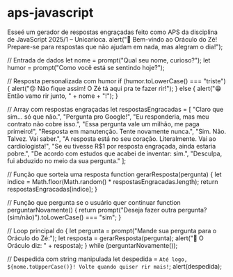 # aps-javascript
Esseé um gerador de respostas engraçadas feito como APS da disciplina de JavaScript 2025/1 – Unicarioca.
alert("🤣 Bem-vindo ao Oráculo do Zé! Prepare-se para respostas que não ajudam em nada, mas alegram o dia!");

// Entrada de dados
let nome = prompt("Qual seu nome, curioso?");
let humor = prompt("Como você está se sentindo hoje?");

// Resposta personalizada com humor
if (humor.toLowerCase() === "triste") {
  alert("😢 Não fique assim! O Zé tá aqui pra te fazer rir!");
} else {
  alert("😁 Então vamo rir junto, " + nome + "!");
}

// Array com respostas engraçadas
let respostasEngracadas = [
"Claro que sim... só que não.",
  "Pergunta pro Google!",
  "Eu responderia, mas meu contrato não cobre isso.",
  "Essa pergunta vale um milhão, me paga primeiro!",
  "Resposta em manutenção. Tente novamente nunca.",
  "Sim. Não. Talvez. Vai saber.",
  "A resposta está no seu coração. Literalmente. Vai ao cardiologista!",
  "Se eu tivesse R$1 por resposta engraçada, ainda estaria pobre.",
  "De acordo com estudos que acabei de inventar: sim.",
  "Desculpa, fui abduzido no meio da sua pergunta."
];

// Função que sorteia uma resposta
function gerarResposta(pergunta) {
  let indice = Math.floor(Math.random() * respostasEngracadas.length);
  return respostasEngracadas[indice];
}

// Função que pergunta se o usuário quer continuar
function perguntarNovamente() {
  return prompt("Deseja fazer outra pergunta? (sim/não)").toLowerCase() === "sim";
}

// Loop principal
do {
  let pergunta = prompt("Mande sua pergunta para o Oráculo do Zé:");
  let resposta = gerarResposta(pergunta);
  alert("🔮 O Oráculo diz: " + resposta);
} while (perguntarNovamente());

// Despedida com string manipulada
let despedida = `Até logo, ${nome.toUpperCase()}! Volte quando quiser rir mais!`;
alert(despedida);
